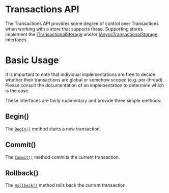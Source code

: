 # Transactions API 

The Transactions API provides some degree of control over Transactions when working with a store that supports these.  Supporting stores implement the [ITransactionalStorage](xref:VDS.RDF.Storage.ITransactionalStorage) and/or [IAsyncTransactionalStorage](xref:VDS.RDF.Storage.IAsyncTransactionalStorage) interfaces.

# Basic Usage 

It is important to note that individual implementations are free to decide whether their transactions are global or somehow scoped (e.g. per-thread).  Please consult the documentation of an implementation to determine which is the case.

These interfaces are fairly rudimentary and provide three simple methods:

## Begin() 

The [`Begin()`](xref:VDS.RDF.Storage.ITransactionalStorage.Begin) method starts a new transaction.

## Commit() 

The [`Commit()`](xref:VDS.RDF.Storage.ITransactionalStorage.Commit) method commits the current transaction.

## Rollback() 

The [`Rollback()`](xref:VDS.RDF.Storage.ITransactionalStorage.Rollback) method rolls back the current transaction.